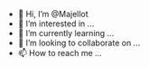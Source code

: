 - 👋 Hi, I’m @Majellot
- 👀 I’m interested in ...
- 🌱 I’m currently learning ...
- 💞️ I’m looking to collaborate on ...
- 📫 How to reach me ...

<!---
Majellot/Majellot is a ✨ special ✨ repository because its `README.md` (this file) appears on your GitHub profile.
You can click the Preview link to take a look at your changes.
--->
